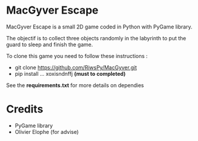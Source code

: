 # MacGyver Escape

MacGyver Escape is a small 2D game coded in Python with PyGame library.

The objectif is to collect three objects randomly in the labyrinth to put the guard to sleep and finish the game.

To clone this game you need to follow these instructions :
- git clone https://github.com/RiwsPy/MacGyver.git
- pip install ... xoxisndnffj **(must to completed)**

See the **requirements.txt** for more details on dependies




# Credits
- PyGame library
- Olivier Elophe (for advise)